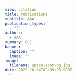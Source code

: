 ```yaml
---
view: citation
title: Publications
subtitle: AAA
publication_types:
  - "2"
authors:
  - AAA
summary: CCC
banner:
  caption: ""
  image: ""
image:
  filename: space-zoom-bg.jpg
date: 2022-10-04T02:39:25.989Z
---
```

